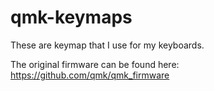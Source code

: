# qmk-keymaps
These are keymap that I use for my keyboards.

The original firmware can be found here:
https://github.com/qmk/qmk_firmware
